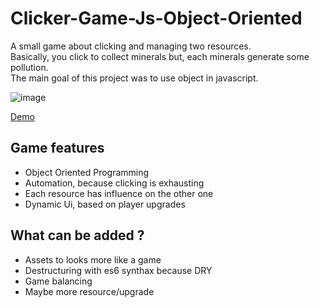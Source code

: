 # Clicker-Game-Js-Object-Oriented

A small game about clicking and managing two resources.  
Basically, you click to collect minerals but, each minerals generate some pollution.  
The main goal of this project was to use object in javascript.

![image](https://user-images.githubusercontent.com/98763680/151984085-0f3e3ecb-c344-495c-9ff8-064a34b99399.png)

[Demo](https://mineral-clicker-game.herokuapp.com/)

## Game features

  - Object Oriented Programming 
  - Automation, because clicking is exhausting
  - Each resource has influence on the other one
  - Dynamic Ui, based on player upgrades

## What can be added ?
  
  - Assets to looks more like a game
  - Destructuring with es6 synthax because DRY
  - Game balancing
  - Maybe more resource/upgrade 
  
  


